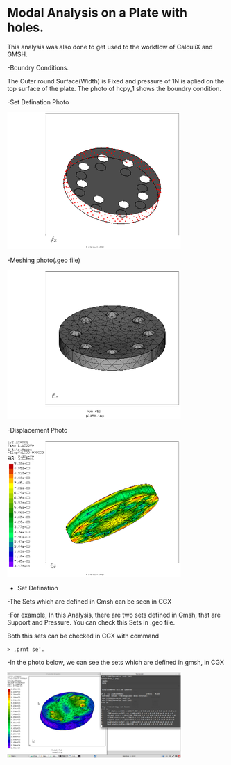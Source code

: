 # Modal Analysis on a Plate with holes.

This analysis was also done to get used to the workflow of CalculiX and GMSH.

-Boundry Conditions.

The Outer round Surface(Width) is Fixed and pressure of 1N is aplied on the top surface of the plate.
The photo of hcpy_1 shows the boundry condition.

-Set Defination Photo

<img src="Refs/sets.png" width="400" title="Boundary conditions">

-Meshing photo(.geo file)

<img src="Refs/hcpy_3.png" width="400" title="Meshing">

-Displacement Photo

<img src="Refs/se.png" width="400" title="Displacement">

* Set Defination

-The Sets which are defined in Gmsh can be seen in CGX

-For example, In this Analysis, there are two sets defined in Gmsh, that are Support and Pressure. You can check this Sets in .geo file.

 Both this sets can be checked in CGX with command 
 ```
 > ,prnt se'.
 ```

-In the photo below, we can see the sets which are defined in gmsh, in CGX

<img src="Refs/Sets-Modal.png" width="400" title="Sets">
